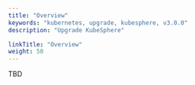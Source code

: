 ```yaml
---
title: "Overview"
keywords: "kubernetes, upgrade, kubesphere, v3.0.0"
description: "Upgrade KubeSphere"

linkTitle: "Overview"
weight: 50
---
```


TBD
